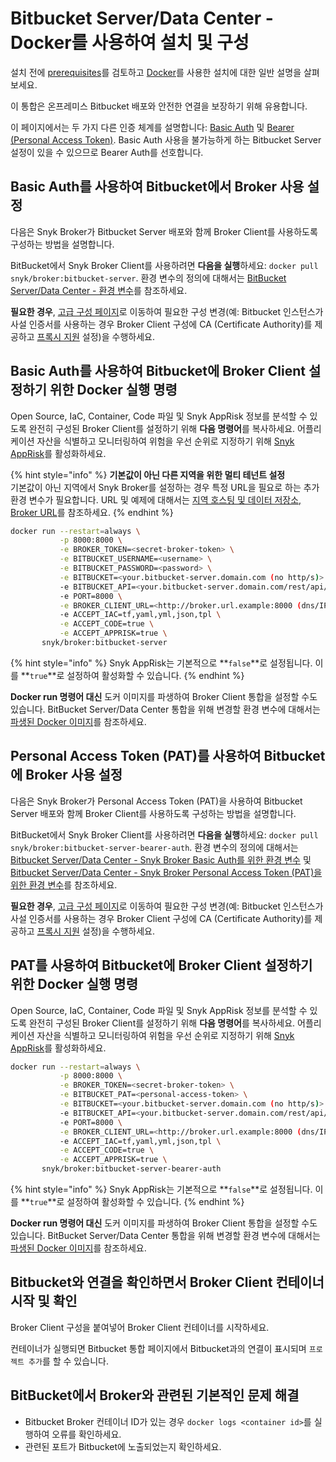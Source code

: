 # Bitbucket Server/Data Center - Docker를 사용하여 설치 및 구성

설치 전에 [prerequisites](./)를 검토하고 [Docker](../install-and-configure-broker-using-docker.md)를 사용한 설치에 대한 일반 설명을 살펴보세요.

이 통합은 온프레미스 Bitbucket 배포와 안전한 연결을 보장하기 위해 유용합니다.

이 페이지에서는 두 가지 다른 인증 체계를 설명합니다: [Basic Auth](data-center.md#configure-broker-to-be-used-with-bitbucket-using-basic-auth) 및 [Bearer (Personal Access Token)](data-center.md#configure-broker-to-be-used-with-bitbucket-using-personal-access-token-pat). Basic Auth 사용을 불가능하게 하는 Bitbucket Server 설정이 있을 수 있으므로 Bearer Auth를 선호합니다.

## Basic Auth를 사용하여 Bitbucket에서 Broker 사용 설정

다음은 Snyk Broker가 Bitbucket Server 배포와 함께 Broker Client를 사용하도록 구성하는 방법을 설명합니다.

BitBucket에서 Snyk Broker Client를 사용하려면 **다음을 실행**하세요: `docker pull snyk/broker:bitbucket-server`. 환경 변수의 정의에 대해서는 [BitBucket Server/Data Center - 환경 변수](bitbucket-server-data-center-environment-variables-for-snyk-broker-basic-auth.md)를 참조하세요.

**필요한 경우**, [고급 구성 페이지](../advanced-configuration-for-snyk-broker-docker-installation/)로 이동하여 필요한 구성 변경(예: Bitbucket 인스턴스가 사설 인증서를 사용하는 경우 Broker Client 구성에 CA (Certificate Authority)를 제공하고 [프록시 지원](../advanced-configuration-for-snyk-broker-docker-installation/proxy-support-with-docker.md) 설정)을 수행하세요.

## Basic Auth를 사용하여 Bitbucket에 Broker Client 설정하기 위한 Docker 실행 명령

Open Source, IaC, Container, Code 파일 및 Snyk AppRisk 정보를 분석할 수 있도록 완전히 구성된 Broker Client를 설정하기 위해 **다음 명령어**를 복사하세요. 어플리케이션 자산을 식별하고 모니터링하여 위험을 우선 순위로 지정하기 위해 [Snyk AppRisk](../../../../scan-with-snyk/snyk-apprisk/)를 활성화하세요.

{% hint style="info" %}
**기본값이 아닌 다른 지역을 위한 멀티 테넌트 설정**\
기본값이 아닌 지역에서 Snyk Broker를 설정하는 경우 특정 URL을 필요로 하는 추가 환경 변수가 필요합니다. URL 및 예제에 대해서는 [지역 호스팅 및 데이터 저장소, Broker URL](https://docs.snyk.io/working-with-snyk/regional-hosting-and-data-residency#broker-urls)를 참조하세요.
{% endhint %}

```bash
docker run --restart=always \
           -p 8000:8000 \
           -e BROKER_TOKEN=<secret-broker-token> \
           -e BITBUCKET_USERNAME=<username> \
           -e BITBUCKET_PASSWORD=<password> \
           -e BITBUCKET=<your.bitbucket-server.domain.com (no http/s)> \
           -e BITBUCKET_API=<your.bitbucket-server.domain.com/rest/api/1.0 (no http/s)> \
           -e PORT=8000 \
           -e BROKER_CLIENT_URL=<http://broker.url.example:8000 (dns/IP:port)> \
           -e ACCEPT_IAC=tf,yaml,yml,json,tpl \
           -e ACCEPT_CODE=true \
           -e ACCEPT_APPRISK=true \
       snyk/broker:bitbucket-server
```

{% hint style="info" %}
Snyk AppRisk는 기본적으로 **`false`**로 설정됩니다. 이를 **`true`**로 설정하여 활성화할 수 있습니다.
{% endhint %}

**Docker run 명령어 대신** 도커 이미지를 파생하여 Broker Client 통합을 설정할 수도 있습니다. BitBucket Server/Data Center 통합을 위해 변경할 환경 변수에 대해서는 [파생된 Docker 이미지](../derived-docker-images-for-broker-client-integrations-and-container-registry-agent.md)를 참조하세요.

## Personal Access Token (PAT)를 사용하여 Bitbucket에 Broker 사용 설정

다음은 Snyk Broker가 Personal Access Token (PAT)을 사용하여 Bitbucket Server 배포와 함께 Broker Client를 사용하도록 구성하는 방법을 설명합니다.

BitBucket에서 Snyk Broker Client를 사용하려면 **다음을 실행**하세요: `docker pull snyk/broker:bitbucket-server-bearer-auth`. 환경 변수의 정의에 대해서는 [Bitbucket Server/Data Center - Snyk Broker Basic Auth를 위한 환경 변수](bitbucket-server-data-center-environment-variables-for-snyk-broker-basic-auth.md) 및 [Bitbucket Server/Data Center - Snyk Broker Personal Access Token (PAT)을 위한 환경 변수](bitbucket-server-data-center-environment-variables-for-snyk-broker-personal-access-token-pat.md)를 참조하세요.

**필요한 경우**, [고급 구성 페이지](../advanced-configuration-for-snyk-broker-docker-installation/)로 이동하여 필요한 구성 변경(예: Bitbucket 인스턴스가 사설 인증서를 사용하는 경우 Broker Client 구성에 CA (Certificate Authority)를 제공하고 [프록시 지원](../advanced-configuration-for-snyk-broker-docker-installation/proxy-support-with-docker.md) 설정)을 수행하세요.

## PAT를 사용하여 Bitbucket에 Broker Client 설정하기 위한 Docker 실행 명령

Open Source, IaC, Container, Code 파일 및 Snyk AppRisk 정보를 분석할 수 있도록 완전히 구성된 Broker Client를 설정하기 위해 **다음 명령어**를 복사하세요. 어플리케이션 자산을 식별하고 모니터링하여 위험을 우선 순위로 지정하기 위해 [Snyk AppRisk](../../../../scan-with-snyk/snyk-apprisk/)를 활성화하세요.

```bash
docker run --restart=always \
           -p 8000:8000 \
           -e BROKER_TOKEN=<secret-broker-token> \
           -e BITBUCKET_PAT=<personal-access-token> \
           -e BITBUCKET=<your.bitbucket-server.domain.com (no http/s)> \
           -e BITBUCKET_API=<your.bitbucket-server.domain.com/rest/api/1.0 (no http/s)> \
           -e PORT=8000 \
           -e BROKER_CLIENT_URL=<http://broker.url.example:8000 (dns/IP:port)> \
           -e ACCEPT_IAC=tf,yaml,yml,json,tpl \
           -e ACCEPT_CODE=true \
           -e ACCEPT_APPRISK=true \
       snyk/broker:bitbucket-server-bearer-auth
```

{% hint style="info" %}
Snyk AppRisk는 기본적으로 **`false`**로 설정됩니다. 이를 **`true`**로 설정하여 활성화할 수 있습니다.
{% endhint %}

**Docker run 명령어 대신** 도커 이미지를 파생하여 Broker Client 통합을 설정할 수도 있습니다. BitBucket Server/Data Center 통합을 위해 변경할 환경 변수에 대해서는 [파생된 Docker 이미지](../derived-docker-images-for-broker-client-integrations-and-container-registry-agent.md)를 참조하세요.

## Bitbucket와 연결을 확인하면서 Broker Client 컨테이너 시작 및 확인

Broker Client 구성을 붙여넣어 Broker Client 컨테이너를 시작하세요.

컨테이너가 실행되면 Bitbucket 통합 페이지에서 Bitbucket과의 연결이 표시되며 `프로젝트 추가`를 할 수 있습니다.

## BitBucket에서 Broker와 관련된 기본적인 문제 해결

* Bitbucket Broker 컨테이너 ID가 있는 경우 `docker logs <container id>`를 실행하여 오류를 확인하세요.
* 관련된 포트가 Bitbucket에 노출되었는지 확인하세요.